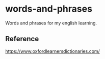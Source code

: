 # words-and-phrases
Words and phrases for my english learning.

## Reference
https://www.oxfordlearnersdictionaries.com/

